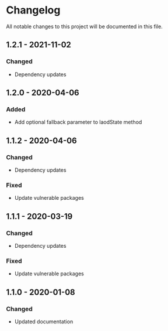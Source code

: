 # Changelog

All notable changes to this project will be documented in this file.

## 1.2.1 - 2021-11-02
### Changed
- Dependency updates

## 1.2.0 - 2020-04-06
### Added
- Add optional fallback parameter to laodState method

## 1.1.2 - 2020-04-06
### Changed
- Dependency updates
### Fixed
- Update vulnerable packages

## 1.1.1 - 2020-03-19
### Changed
- Dependency updates
### Fixed
- Update vulnerable packages

## 1.1.0 - 2020-01-08
### Changed
- Updated documentation
